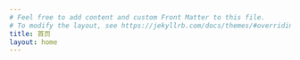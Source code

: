 ```yaml
---
# Feel free to add content and custom Front Matter to this file.
# To modify the layout, see https://jekyllrb.com/docs/themes/#overriding-theme-defaults
title: 首页
layout: home
---
```

